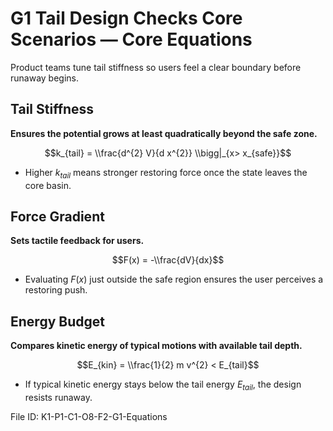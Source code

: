 # G1 Tail Design Checks Core Scenarios — Core Equations

Product teams tune tail stiffness so users feel a clear boundary before runaway begins.

## Tail Stiffness
**Ensures the potential grows at least quadratically beyond the safe zone.**

$$k_{tail} = \\frac{d^{2} V}{d x^{2}} \\bigg|_{x> x_{safe}}$$

- Higher $k_{tail}$ means stronger restoring force once the state leaves the core basin.
## Force Gradient
**Sets tactile feedback for users.**

$$F(x) = -\\frac{dV}{dx}$$

- Evaluating $F(x)$ just outside the safe region ensures the user perceives a restoring push.
## Energy Budget
**Compares kinetic energy of typical motions with available tail depth.**

$$E_{kin} = \\frac{1}{2} m v^{2} < E_{tail}$$

- If typical kinetic energy stays below the tail energy $E_{tail}$, the design resists runaway.

File ID: K1-P1-C1-O8-F2-G1-Equations

